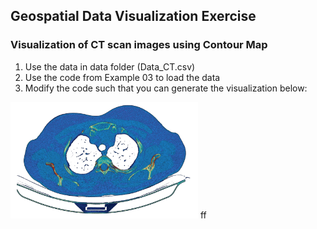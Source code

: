 ## Geospatial Data Visualization Exercise

### Visualization of CT scan images using Contour Map

1. Use the data in data folder (Data_CT.csv)
2. Use the code from Example 03 to load the data
3. Modify the code such that you can generate the visualization below:
<img src='./img/Exercise.png' width='300px' />
ff